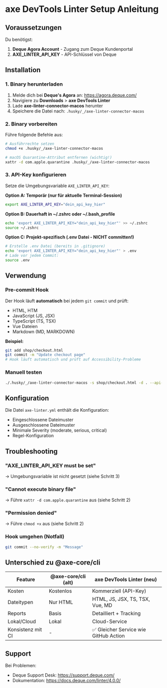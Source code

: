 # axe DevTools Linter Setup Anleitung

## Voraussetzungen

Du benötigst:
1. **Deque Agora Account** - Zugang zum Deque Kundenportal
2. **AXE_LINTER_API_KEY** - API-Schlüssel von Deque

## Installation

### 1. Binary herunterladen

1. Melde dich bei **Deque's Agora** an: https://agora.deque.com/
2. Navigiere zu **Downloads** > **axe DevTools Linter**
3. Lade **axe-linter-connector-macos** herunter
4. Speichere die Datei nach: `.husky/_/axe-linter-connector-macos`

### 2. Binary vorbereiten

Führe folgende Befehle aus:

```bash
# Ausführrechte setzen
chmod +x .husky/_/axe-linter-connector-macos

# macOS Quarantine-Attribut entfernen (wichtig!)
xattr -d com.apple.quarantine .husky/_/axe-linter-connector-macos
```

### 3. API-Key konfigurieren

Setze die Umgebungsvariable `AXE_LINTER_API_KEY`:

**Option A: Temporär (nur für aktuelle Terminal-Session)**
```bash
export AXE_LINTER_API_KEY="dein_api_key_hier"
```

**Option B: Dauerhaft in ~/.zshrc oder ~/.bash_profile**
```bash
echo 'export AXE_LINTER_API_KEY="dein_api_key_hier"' >> ~/.zshrc
source ~/.zshrc
```

**Option C: Projekt-spezifisch (.env Datei - NICHT committen!)**
```bash
# Erstelle .env Datei (bereits in .gitignore)
echo 'export AXE_LINTER_API_KEY="dein_api_key_hier"' > .env
# Lade vor jedem Commit:
source .env
```

## Verwendung

### Pre-commit Hook

Der Hook läuft **automatisch** bei jedem `git commit` und prüft:
- HTML, HTM
- JavaScript (JS, JSX)
- TypeScript (TS, TSX)
- Vue Dateien
- Markdown (MD, MARKDOWN)

**Beispiel:**
```bash
git add shop/checkout.html
git commit -m "Update checkout page"
# Hook läuft automatisch und prüft auf Accessibility-Probleme
```

### Manuell testen

```bash
./.husky/_/axe-linter-connector-macos -s shop/checkout.html -d . --api-key $AXE_LINTER_API_KEY --config ./axe-linter.yml --url https://axe-linter.deque.com/
```

## Konfiguration

Die Datei `axe-linter.yml` enthält die Konfiguration:
- Eingeschlossene Dateimuster
- Ausgeschlossene Dateimuster
- Minimale Severity (moderate, serious, critical)
- Regel-Konfiguration

## Troubleshooting

### "AXE_LINTER_API_KEY must be set"
→ Umgebungsvariable ist nicht gesetzt (siehe Schritt 3)

### "Cannot execute binary file"
→ Führe `xattr -d com.apple.quarantine` aus (siehe Schritt 2)

### "Permission denied"
→ Führe `chmod +x` aus (siehe Schritt 2)

### Hook umgehen (Notfall)
```bash
git commit --no-verify -m "Message"
```

## Unterschied zu @axe-core/cli

| Feature | @axe-core/cli (alt) | axe DevTools Linter (neu) |
|---------|---------------------|---------------------------|
| Kosten | Kostenlos | Kommerziell (API-Key) |
| Dateitypen | Nur HTML | HTML, JS, JSX, TS, TSX, Vue, MD |
| Reports | Basis | Detailliert + Tracking |
| Lokal/Cloud | Lokal | Cloud-Service |
| Konsistenz mit CI | - | ✅ Gleicher Service wie GitHub Action |

## Support

Bei Problemen:
- Deque Support Desk: https://support.deque.com/
- Dokumentation: https://docs.deque.com/linter/4.0.0/
